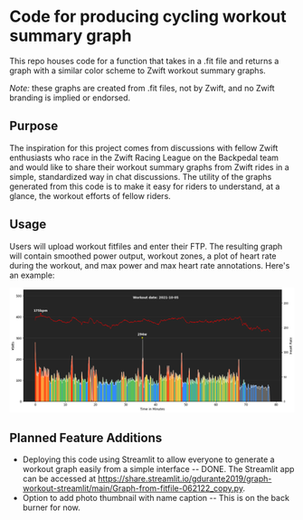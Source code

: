 # Code for producing cycling workout summary graph
This repo houses code for a function that takes in a .fit file and returns a graph with a similar color scheme to Zwift workout summary graphs.  

_Note:_  these graphs are created from .fit files, not by Zwift, and no Zwift branding is implied or endorsed.  

## Purpose
The inspiration for this project comes from discussions with fellow Zwift enthusiasts who race in the Zwift Racing League on the Backpedal team and would like to share their workout summary graphs from Zwift rides in a simple, standardized way in chat discussions.  The utility of the graphs generated from this code is to make it easy for riders to understand, at a glance, the workout efforts of fellow riders.

## Usage
Users will upload workout fitfiles and enter their FTP. The resulting graph will contain smoothed power output, workout zones, a plot of heart rate during the workout, and max power and max heart rate annotations. Here's an example:

![image](https://github.com/gdurante2019/graph-workout-streamlit/blob/main/example-graph-hr-maxwatts-022022.png)


## Planned Feature Additions
* Deploying this code using Streamlit to allow everyone to generate a workout graph easily from a simple interface -- DONE.  The Streamlit app can be accessed at https://share.streamlit.io/gdurante2019/graph-workout-streamlit/main/Graph-from-fitfile-062122_copy.py.
* Option to add photo thumbnail with name caption -- This is on the back burner for now.
